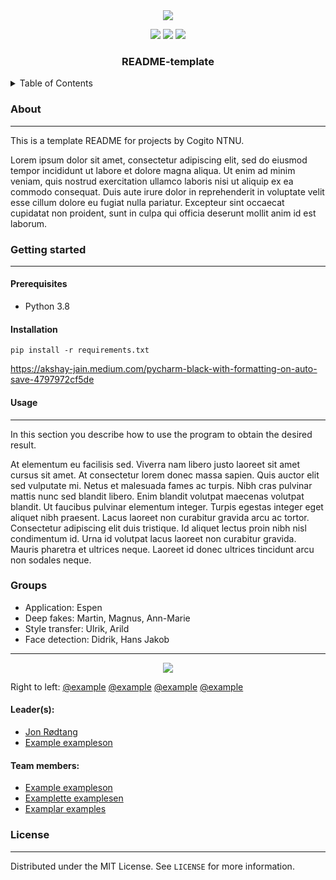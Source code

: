 <div id="top"></div>


<!--INSERT PICTURE REPRESENTATIVE OF PROJECT-->
<div align="center">
<img src="https://external-content.duckduckgo.com/iu/?u=https%3A%2F%2Ftse4.mm.bing.net%2Fth%3Fid%3DOIP.Khns8mi5ov-qN64yFABHmAHaE7%26pid%3DApi&f=1"></img>
</div>
<p align="center">
<a href="https://github.com/CogitoNTNU/README-template/blob/main/LICENSE" alt="LICENSE">
        <img src="https://img.shields.io/badge/license-MIT-green"></img></a>

<a href="" alt="platform">
        <img src="https://img.shields.io/badge/platform-linux%7Cwindows%7CmacOS-lightgrey"></img></a>
<a href="" alt="version">
        <img src="https://img.shields.io/badge/version-0.0.1-blue"></img></a>
</p>
<h3 align="center">README-template</h3>
<!-- TABLE OF CONTENTS -->
<details>
  <summary>Table of Contents</summary>
  <ol>
    <li>
      <a href="#about">About</a>
    </li>
    <li>
      <a href="#getting-started">Getting Started</a>
      <ul>
        <li><a href="#prerequisites">Prerequisites</a></li>
        <li><a href="#installation">Installation</a></li>
      </ul>
    </li>
    <li><a href="#usage">Usage</a></li>
   <li><a href="#team">Team</a></li>
    <li><a href="#license">License</a></li>
  </ol>
</details>

### About 
-----
This is a template README for projects by Cogito NTNU.   

Lorem ipsum dolor sit amet, consectetur adipiscing elit, sed do eiusmod tempor incididunt ut labore et dolore magna aliqua. Ut enim ad minim veniam, quis nostrud exercitation ullamco laboris nisi ut aliquip ex ea commodo consequat. Duis aute irure dolor in reprehenderit in voluptate velit esse cillum dolore eu fugiat nulla pariatur. Excepteur sint occaecat cupidatat non proident, sunt in culpa qui officia deserunt mollit anim id est laborum.
### Getting started
------

#### Prerequisites
 * Python 3.8
 
#### Installation

`pip install -r requirements.txt`

https://akshay-jain.medium.com/pycharm-black-with-formatting-on-auto-save-4797972cf5de

#### Usage
------
In this section you describe how to use the program to obtain the desired result.  

At elementum eu facilisis sed. Viverra nam libero justo laoreet sit amet cursus sit amet. At consectetur lorem donec massa sapien. Quis auctor elit sed vulputate mi. Netus et malesuada fames ac turpis. Nibh cras pulvinar mattis nunc sed blandit libero. Enim blandit volutpat maecenas volutpat blandit. Ut faucibus pulvinar elementum integer. Turpis egestas integer eget aliquet nibh praesent. Lacus laoreet non curabitur gravida arcu ac tortor. Consectetur adipiscing elit duis tristique. Id aliquet lectus proin nibh nisl condimentum id. Urna id volutpat lacus laoreet non curabitur gravida. Mauris pharetra et ultrices neque. Laoreet id donec ultrices tincidunt arcu non sodales neque.
### Groups
 * Application: Espen
 * Deep fakes: Martin, Magnus, Ann-Marie
 * Style transfer: Ulrik, Arild
 * Face detection: Didrik, Hans Jakob

------
<!--INSERT PICTURE OF TEAM-->
<div align="center">
<img src="https://cogito-ntnu.no/static/img/projects/erpokerpfpwekwpkerwer.png"></img>
</div>

Right to left: [@example](https://github.com/Jonrodtang)    [@example](https://github.com/Jonrodtang)    [@example](https://github.com/Jonrodtang)    [@example](https://github.com/Jonrodtang)  
#### Leader(s):
- [Jon Rødtang](https://github.com/Jonrodtang)
- [Example exampleson](https://github.com/Jonrodtang)

#### Team members:
- [Example exampleson](https://github.com/Jonrodtang)
-  [Examplette examplesen](https://github.com/Jonrodtang)
- [Examplar examples](https://github.com/Jonrodtang)

### License
------
Distributed under the MIT License. See `LICENSE` for more information.

